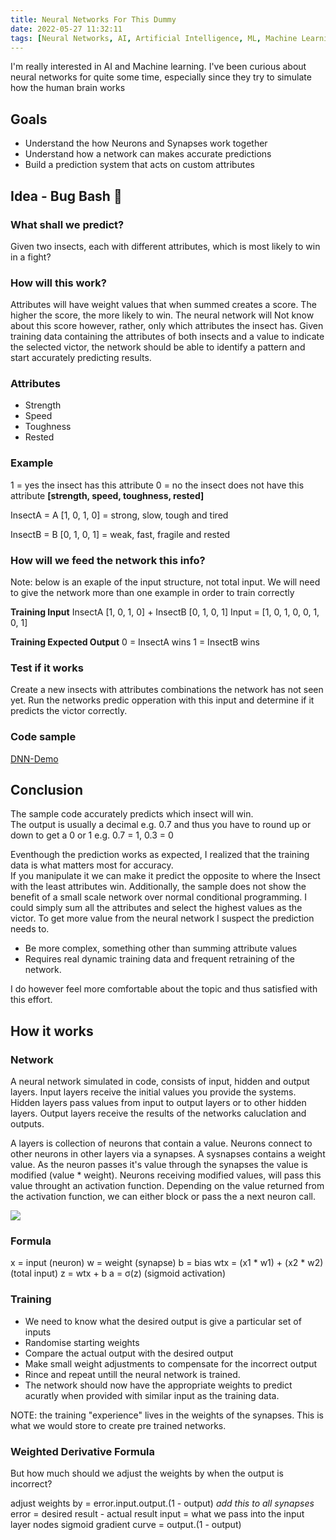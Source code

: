 ```yaml
---
title: Neural Networks For This Dummy
date: 2022-05-27 11:32:11
tags: [Neural Networks, AI, Artificial Intelligence, ML, Machine Learning, C#]
---
```


I'm really interested in AI and Machine learning. I've been curious about neural networks for quite some time, especially since they try to simulate how the human brain works

## Goals
- Understand the how Neurons and Synapses work together
- Understand how a network can makes accurate predictions
- Build a prediction system that acts on custom attributes

## Idea - Bug Bash 🐛

### What shall we predict?
Given two insects, each with different attributes, which is most likely to win in a fight?

### How will this work?
Attributes will have weight values that when summed creates a score.
The higher the score, the more likely to win.
The neural network will Not know about this score however, rather, only which attributes the insect has.
Given training data containing the attributes of both insects and a value to indicate the selected victor, the network should be able to identify a pattern and start accurately predicting results.

### Attributes

- Strength
- Speed
- Toughness
- Rested

### Example
1 = yes the insect has this attribute
0 = no the insect does not have this attribute
**[strength, speed, toughness, rested]**

InsectA = A
[1, 0, 1, 0] = strong, slow, tough and tired

InsectB = B
[0, 1, 0, 1] = weak, fast, fragile and rested

### How will we feed the network this info?

Note: below is an exaple of the input structure, not total input.
We will need to give the network more than one example in order to train correctly

**Training Input**
InsectA [1, 0, 1, 0] + InsectB [0, 1, 0, 1]
Input = [1, 0, 1, 0, 0, 1, 0, 1]

**Training Expected Output**
0 = InsectA wins
1 = InsectB wins

### Test if it works
Create a new insects with attributes combinations the network has not seen yet.
Run the networks predic opperation with this input and determine if it predicts the victor correctly.

### Code sample
[DNN-Demo](https://github.com/Jaxsbr/DNN-Demo)

## Conclusion
The sample code accurately predicts which insect will win.  
The output is usually a decimal e.g. 0.7 and thus you have to round up or down to get a 0 or 1
e.g. 0.7 = 1,  0.3 = 0

Eventhough the prediction works as expected, I realized that the training data is what matters most for accuracy.  
If you manipulate it we can make it predict the opposite to where the Insect with the least attributes win.
Additionally, the sample does not show the benefit of a small scale network over normal conditional programming. I could simply sum all the attributes and select the highest values as the victor. To get more value from the neural network I suspect the prediction needs to. 
- Be more complex, something other than summing attribute values
- Requires real dynamic training data and frequent retraining of the network.

I do however feel more comfortable about the topic and thus satisfied with this effort.


## How it works

### Network
A neural network simulated in code, consists of input, hidden and output layers.
Input layers receive the initial values you provide the systems.
Hidden layers pass values from input to output layers or to other hidden layers.
Output layers receive the results of the networks caluclation and outputs.

A layers is collection of neurons that contain a value.
Neurons connect to other neurons in other layers via a synapses.
A sysnapses contains a weight value.
As the neuron passes it's value through the synapses the value is modified (value * weight).
Neurons receiving modified values, will pass this value throught an activation function. 
Depending on the value returned from the activation function, we can either block or pass the a next neuron call.

<img src="/pkb-blog/images/NN.png"/>

### Formula
x = input (neuron)
w = weight (synapse)
b = bias
wtx = (x1 * w1) + (x2 * w2) (total input)
z = wtx + b
a = σ(z) (sigmoid activation)

### Training
- We need to know what the desired output is give a particular set of inputs
- Randomise starting weights
- Compare the actual output with the desired output
- Make small weight adjustments to compensate for the incorrect output
- Rince and repeat untill the neural network is trained.
- The network should now have the appropriate weights to predict acuratly when provided with similar input as the training data.

NOTE: the training "experience" lives in the weights of the synapses. This is what we would store to create pre trained networks.

### Weighted Derivative Formula
But how much should we adjust the weights by when the output is incorrect?

adjust weights by = error.input.output.(1 - output) *add this to all synapses*
error = desired result - actual result
input = what we pass into the input layer nodes
sigmoid gradient curve = output.(1 - output)